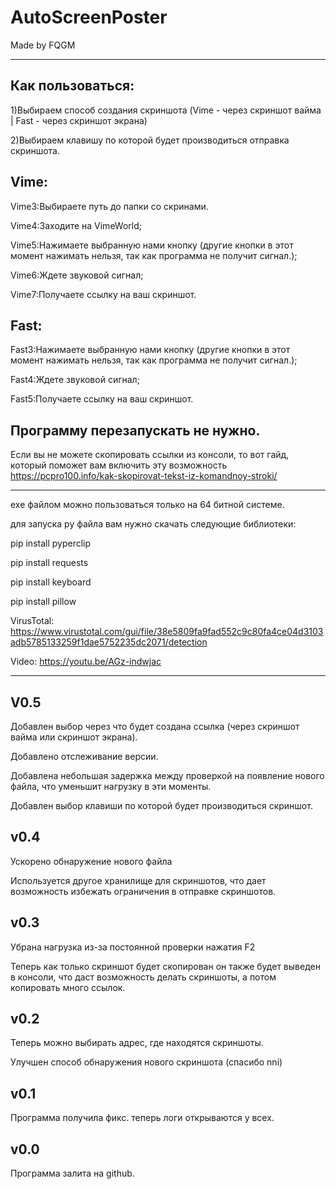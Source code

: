 # AutoScreenPoster

Made by FQGM

-------------

Как пользоваться:
---

1)Выбираем способ создания скриншота (Vime - через скриншот вайма | Fast - через скриншот экрана)

2)Выбираем клавишу по которой будет производиться отправка скриншота.

Vime:
---
Vime3:Выбираете путь до папки со скринами.

Vime4:Заходите на VimeWorld;

Vime5:Нажимаете выбранную нами кнопку (другие кнопки в этот момент нажимать нельзя, так как программа не получит сигнал.);

Vime6:Ждете звуковой сигнал;

Vime7:Получаете ссылку на ваш скриншот.

Fast:
---
Fast3:Нажимаете выбранную нами кнопку (другие кнопки в этот момент нажимать нельзя, так как программа не получит сигнал.);

Fast4:Ждете звуковой сигнал;

Fast5:Получаете ссылку на ваш скриншот.

Программу перезапускать не нужно.
---
Если вы не можете скопировать ссылки из консоли, то вот гайд, который поможет вам включить эту возможность https://pcpro100.info/kak-skopirovat-tekst-iz-komandnoy-stroki/

-----------

exe файлом можно пользоваться только на 64 битной системе.

для запуска py файла вам нужно скачать следующие библиотеки:

pip install pyperclip

pip install requests

pip install keyboard

pip install pillow

VirusTotal: https://www.virustotal.com/gui/file/38e5809fa9fad552c9c80fa4ce04d3103adb5785133259f1dae5752235dc2071/detection

Video: https://youtu.be/AGz-indwjac

-----------
V0.5
---
Добавлен выбор через что будет создана ссылка (через скриншот вайма или скриншот экрана).

Добавлено отслеживание версии.

Добавлена небольшая задержка между проверкой на появление нового файла, что уменьшит нагрузку в эти моменты.

Добавлен выбор клавиши по которой будет производиться скриншот.

v0.4
---
Ускорено обнаружение нового файла

Используется другое хранилище для скриншотов, что дает возможность избежать ограничения в отправке скриншотов.

v0.3
---
Убрана нагрузка из-за постоянной проверки нажатия F2

Теперь как только скриншот будет скопирован он также будет выведен в консоли, что даст возможность делать скриншоты, а потом копировать много ссылок.

v0.2
---
Теперь можно выбирать адрес, где находятся скриншоты.

Улучшен способ обнаружения нового скриншота (спасибо nni)

v0.1
---
Программа получила фикс. теперь логи открываются у всех.

v0.0
---
Программа залита на github.




